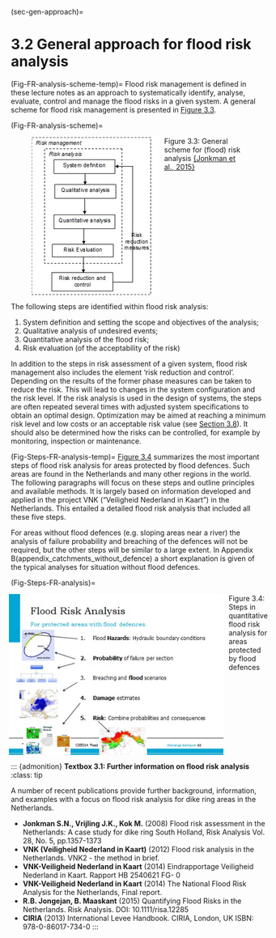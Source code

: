 (sec-gen-approach)=
# 3.2 General approach for flood risk analysis

(Fig-FR-analysis-scheme-temp)=
Flood risk management is defined in these lecture notes as an approach to systematically identify, analyse, evaluate, control and manage the flood risks in a given system. A general scheme for flood risk management is presented in [Figure 3.3](#Fig-FR-analysis-scheme).

(Fig-FR-analysis-scheme)=
<figure style="display: flex; justify-content: center; gap: 10px;">
  <img src="./chapter3_figures/figh3_3.jpg" alt="General scheme for (flood) risk analysis">
  <figcaption>Figure 3.3: General scheme for (flood) risk analysis <a href="#Jonkman_et.al.2015">{Jonkman et al., 2015}</a></figcaption>
</figure>

The following steps are identified within flood risk analysis:
1. System definition and setting the scope and objectives of the analysis;
1. Qualitative analysis of undesired events;
1. Quantitative analysis of the flood risk;
1. Risk evaluation (of the acceptability of the risk)

In addition to the steps in risk assessment of a given system, flood risk management also includes the element ‘risk reduction and control’. Depending on the results of the former phase measures can be taken to reduce the risk. This will lead to changes in the system configuration and the risk level. If the risk analysis is used in the design of systems, the steps are often repeated several times with adjusted system specifications to obtain an optimal design. Optimization may be aimed at reaching a minimum risk level and low costs or an acceptable risk value (see [Section 3.8](sec-floodrisk-eval)). It should also be determined how the risks can be controlled, for example by monitoring, inspection or maintenance.

(Fig-Steps-FR-analysis-temp)=
[Figure 3.4](#Fig-Steps-FR-analysis) summarizes the most important steps of flood risk analysis for areas protected by flood defences. Such areas are found in the Netherlands and many other regions in the world. The following paragraphs will focus on these steps and outline principles and available methods. It is largely based on information developed and applied in the project VNK (“Veiligheid Nederland in Kaart”) in the Netherlands. This entailed a detailed flood risk analysis that included all these five steps.

For areas without flood defences (e.g. sloping areas near a river) the analysis of failure probability and breaching of the defences will not be required, but the other steps will be similar to a large extent. In Appendix B(appendix_catchments_without_defence) a short explanation is given of the typical analyses for situation without flood defences.

(Fig-Steps-FR-analysis)=
<figure style="display: flex; justify-content: center; gap: 10px;">
  <img src="./chapter3_figures/figh3_4.jpg" alt="Steps in quantitative flood risk analysis for areas protected by flood defences">
  <figcaption>Figure 3.4: Steps in quantitative flood risk analysis for areas protected by flood defences</figcaption>
</figure>

::: {admonition} **Textbox 3.1: Further information on flood risk analysis**
:class: tip

A number of recent publications provide further background, information, and examples with a focus on flood risk analysis for dike ring areas in the Netherlands.

- **Jonkman S.N., Vrijling J.K., Kok M.** (2008) Flood risk assessment in the Netherlands: A case study for dike ring South Holland, Risk Analysis Vol. 28, No. 5, pp.1357-1373
- **VNK (Veiligheid Nederland in Kaart)** (2012) Flood risk analysis in the Netherlands. VNK2 - the method in brief.
- **VNK-Veiligheid Nederland in Kaart** (2014) Eindrapportage Veiligheid Nederland in Kaart. Rapport HB 2540621 FG- 0
- **VNK-Veiligheid Nederland in Kaart** (2014) The National Flood Risk Analysis for the Netherlands, Final report.
- **R.B. Jongejan, B. Maaskant** (2015) Quantifying Flood Risks in the Netherlands. Risk Analysis. DOI: 10.1111/risa.12285
- **CIRIA** (2013) International Levee Handbook. CIRIA, London, UK ISBN: 978-0-86017-734-0
:::

